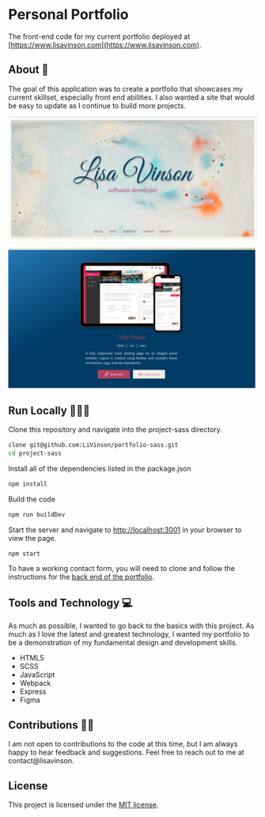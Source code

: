 # Personal Portfolio

The front-end code for my current portfolio deployed at [https://www.lisavinson.com](https://www.lisavinson.com).

## About 📝

The goal of this application was to create a portfolio that showcases my current skillset, especially front end abilities. I also wanted a site that would be easy to update as I continue to build more projects.

![Portfolio header](./repo-images/portfolio-1.png?raw=true)

![Portfolio project section](./repo-images/portfolio-2.png?raw=true)

## Run Locally 🏃🏿‍♀️

Clone this repository and navigate into the project-sass directory.

```bash
clone git@github.com:LiVinson/portfolio-sass.git
cd project-sass
```

Install all of the dependencies listed in the package.json

```bash
npm install
```

Build the code

```bash
npm run buildDev
```

Start the server and navigate to <http://localhost:3001> in your browser to view the page.

```bash
npm start
```

To have a working contact form, you will need to clone and follow the  instructions
for the [back end of the portfolio](https:///github.com/LiVinson/portfolio-backend).


## Tools and Technology 💻
As much as possible, I wanted to go back to the basics with this project. As much as I love the latest and greatest technology, I wanted my portfolio to be a demonstration of my fundamental design and development skills.

* HTML5
* SCSS
* JavaScript
* Webpack
* Express
* Figma

## Contributions 🤝🏾

I am not open to contributions to the code at this time, but I am always happy to hear feedback and suggestions. Feel free to reach out to me at contact@lisavinson.

## License 

This project is licensed under the [MIT license](https://github.com/LiVinson/portfolio-sass/blob/master/LICENSE).